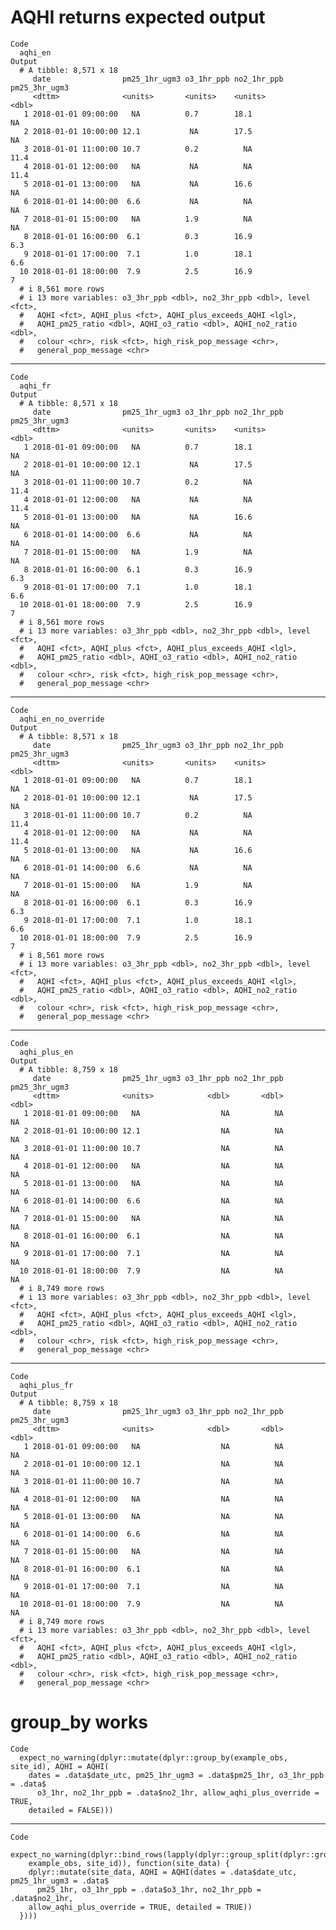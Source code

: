# AQHI returns expected output

    Code
      aqhi_en
    Output
      # A tibble: 8,571 x 18
         date                pm25_1hr_ugm3 o3_1hr_ppb no2_1hr_ppb pm25_3hr_ugm3
         <dttm>              <units>       <units>    <units>             <dbl>
       1 2018-01-01 09:00:00   NA          0.7        18.1                 NA  
       2 2018-01-01 10:00:00 12.1           NA        17.5                 NA  
       3 2018-01-01 11:00:00 10.7          0.2          NA                 11.4
       4 2018-01-01 12:00:00   NA           NA          NA                 11.4
       5 2018-01-01 13:00:00   NA           NA        16.6                 NA  
       6 2018-01-01 14:00:00  6.6           NA          NA                 NA  
       7 2018-01-01 15:00:00   NA          1.9          NA                 NA  
       8 2018-01-01 16:00:00  6.1          0.3        16.9                  6.3
       9 2018-01-01 17:00:00  7.1          1.0        18.1                  6.6
      10 2018-01-01 18:00:00  7.9          2.5        16.9                  7  
      # i 8,561 more rows
      # i 13 more variables: o3_3hr_ppb <dbl>, no2_3hr_ppb <dbl>, level <fct>,
      #   AQHI <fct>, AQHI_plus <fct>, AQHI_plus_exceeds_AQHI <lgl>,
      #   AQHI_pm25_ratio <dbl>, AQHI_o3_ratio <dbl>, AQHI_no2_ratio <dbl>,
      #   colour <chr>, risk <fct>, high_risk_pop_message <chr>,
      #   general_pop_message <chr>

---

    Code
      aqhi_fr
    Output
      # A tibble: 8,571 x 18
         date                pm25_1hr_ugm3 o3_1hr_ppb no2_1hr_ppb pm25_3hr_ugm3
         <dttm>              <units>       <units>    <units>             <dbl>
       1 2018-01-01 09:00:00   NA          0.7        18.1                 NA  
       2 2018-01-01 10:00:00 12.1           NA        17.5                 NA  
       3 2018-01-01 11:00:00 10.7          0.2          NA                 11.4
       4 2018-01-01 12:00:00   NA           NA          NA                 11.4
       5 2018-01-01 13:00:00   NA           NA        16.6                 NA  
       6 2018-01-01 14:00:00  6.6           NA          NA                 NA  
       7 2018-01-01 15:00:00   NA          1.9          NA                 NA  
       8 2018-01-01 16:00:00  6.1          0.3        16.9                  6.3
       9 2018-01-01 17:00:00  7.1          1.0        18.1                  6.6
      10 2018-01-01 18:00:00  7.9          2.5        16.9                  7  
      # i 8,561 more rows
      # i 13 more variables: o3_3hr_ppb <dbl>, no2_3hr_ppb <dbl>, level <fct>,
      #   AQHI <fct>, AQHI_plus <fct>, AQHI_plus_exceeds_AQHI <lgl>,
      #   AQHI_pm25_ratio <dbl>, AQHI_o3_ratio <dbl>, AQHI_no2_ratio <dbl>,
      #   colour <chr>, risk <fct>, high_risk_pop_message <chr>,
      #   general_pop_message <chr>

---

    Code
      aqhi_en_no_override
    Output
      # A tibble: 8,571 x 18
         date                pm25_1hr_ugm3 o3_1hr_ppb no2_1hr_ppb pm25_3hr_ugm3
         <dttm>              <units>       <units>    <units>             <dbl>
       1 2018-01-01 09:00:00   NA          0.7        18.1                 NA  
       2 2018-01-01 10:00:00 12.1           NA        17.5                 NA  
       3 2018-01-01 11:00:00 10.7          0.2          NA                 11.4
       4 2018-01-01 12:00:00   NA           NA          NA                 11.4
       5 2018-01-01 13:00:00   NA           NA        16.6                 NA  
       6 2018-01-01 14:00:00  6.6           NA          NA                 NA  
       7 2018-01-01 15:00:00   NA          1.9          NA                 NA  
       8 2018-01-01 16:00:00  6.1          0.3        16.9                  6.3
       9 2018-01-01 17:00:00  7.1          1.0        18.1                  6.6
      10 2018-01-01 18:00:00  7.9          2.5        16.9                  7  
      # i 8,561 more rows
      # i 13 more variables: o3_3hr_ppb <dbl>, no2_3hr_ppb <dbl>, level <fct>,
      #   AQHI <fct>, AQHI_plus <fct>, AQHI_plus_exceeds_AQHI <lgl>,
      #   AQHI_pm25_ratio <dbl>, AQHI_o3_ratio <dbl>, AQHI_no2_ratio <dbl>,
      #   colour <chr>, risk <fct>, high_risk_pop_message <chr>,
      #   general_pop_message <chr>

---

    Code
      aqhi_plus_en
    Output
      # A tibble: 8,759 x 18
         date                pm25_1hr_ugm3 o3_1hr_ppb no2_1hr_ppb pm25_3hr_ugm3
         <dttm>              <units>            <dbl>       <dbl>         <dbl>
       1 2018-01-01 09:00:00   NA                  NA          NA            NA
       2 2018-01-01 10:00:00 12.1                  NA          NA            NA
       3 2018-01-01 11:00:00 10.7                  NA          NA            NA
       4 2018-01-01 12:00:00   NA                  NA          NA            NA
       5 2018-01-01 13:00:00   NA                  NA          NA            NA
       6 2018-01-01 14:00:00  6.6                  NA          NA            NA
       7 2018-01-01 15:00:00   NA                  NA          NA            NA
       8 2018-01-01 16:00:00  6.1                  NA          NA            NA
       9 2018-01-01 17:00:00  7.1                  NA          NA            NA
      10 2018-01-01 18:00:00  7.9                  NA          NA            NA
      # i 8,749 more rows
      # i 13 more variables: o3_3hr_ppb <dbl>, no2_3hr_ppb <dbl>, level <fct>,
      #   AQHI <fct>, AQHI_plus <fct>, AQHI_plus_exceeds_AQHI <lgl>,
      #   AQHI_pm25_ratio <dbl>, AQHI_o3_ratio <dbl>, AQHI_no2_ratio <dbl>,
      #   colour <chr>, risk <fct>, high_risk_pop_message <chr>,
      #   general_pop_message <chr>

---

    Code
      aqhi_plus_fr
    Output
      # A tibble: 8,759 x 18
         date                pm25_1hr_ugm3 o3_1hr_ppb no2_1hr_ppb pm25_3hr_ugm3
         <dttm>              <units>            <dbl>       <dbl>         <dbl>
       1 2018-01-01 09:00:00   NA                  NA          NA            NA
       2 2018-01-01 10:00:00 12.1                  NA          NA            NA
       3 2018-01-01 11:00:00 10.7                  NA          NA            NA
       4 2018-01-01 12:00:00   NA                  NA          NA            NA
       5 2018-01-01 13:00:00   NA                  NA          NA            NA
       6 2018-01-01 14:00:00  6.6                  NA          NA            NA
       7 2018-01-01 15:00:00   NA                  NA          NA            NA
       8 2018-01-01 16:00:00  6.1                  NA          NA            NA
       9 2018-01-01 17:00:00  7.1                  NA          NA            NA
      10 2018-01-01 18:00:00  7.9                  NA          NA            NA
      # i 8,749 more rows
      # i 13 more variables: o3_3hr_ppb <dbl>, no2_3hr_ppb <dbl>, level <fct>,
      #   AQHI <fct>, AQHI_plus <fct>, AQHI_plus_exceeds_AQHI <lgl>,
      #   AQHI_pm25_ratio <dbl>, AQHI_o3_ratio <dbl>, AQHI_no2_ratio <dbl>,
      #   colour <chr>, risk <fct>, high_risk_pop_message <chr>,
      #   general_pop_message <chr>

# group_by works

    Code
      expect_no_warning(dplyr::mutate(dplyr::group_by(example_obs, site_id), AQHI = AQHI(
        dates = .data$date_utc, pm25_1hr_ugm3 = .data$pm25_1hr, o3_1hr_ppb = .data$
          o3_1hr, no2_1hr_ppb = .data$no2_1hr, allow_aqhi_plus_override = TRUE,
        detailed = FALSE)))

---

    Code
      expect_no_warning(dplyr::bind_rows(lapply(dplyr::group_split(dplyr::group_by(
        example_obs, site_id)), function(site_data) {
        dplyr::mutate(site_data, AQHI = AQHI(dates = .data$date_utc, pm25_1hr_ugm3 = .data$
          pm25_1hr, o3_1hr_ppb = .data$o3_1hr, no2_1hr_ppb = .data$no2_1hr,
        allow_aqhi_plus_override = TRUE, detailed = TRUE))
      })))

